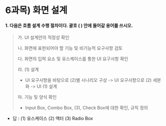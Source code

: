 # 6과목) 화면 설계



#### 1. 다음은 흐름 설계 수행 절차이다. 괄호 ( ) 안에 들어갈 용어를 쓰시오.

> 가. UI 설계안의 적정성 확인
>
> 나. 화면에 표현되어야 할 기능 및 비기능적 요구사항 검토
>
> 다. 화면의 입력 요소 및 유스케이스를 통한 UI 요구사항 확인
>
> 라. (1) 설계
>
> - UI 요구사항을 바탕으로 (2)별 시나리오 구상 -> UI 요구사항으로 (2) 세분화 -> UI (1) 설계
>
> 마. 기능 및 양식 확인
>
> - Input Box, Combo Box, (3), Check Box에 대한 확인, 규칙 정의



- 답 : (1) 유스케이스 (2) 액터 (3) Radio Box